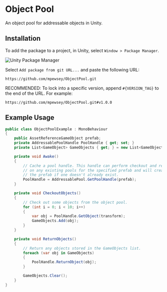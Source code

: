 # Object Pool

An object pool for addressable objects in Unity.

## Installation

To add the package to a project, in Unity, select `Window > Package Manager`.

![Unity Package Manager](https://user-images.githubusercontent.com/23442063/163601100-191d8699-f4fd-42cc-96d4-f6aa5a8ae29b.png)

Select `Add package from git URL...` and paste the following URL:

```
https://github.com/mpewsey/ObjectPool.git
```

RECOMMENDED: To lock into a specific version, append `#{VERSION_TAG}` to the end of the URL. For example:

```
https://github.com/mpewsey/ObjectPool.git#v1.0.0
```

## Example Usage

```ObjectPoolExample.cs
public class ObjectPoolExample : MonoBehaviour
{
    public AssetReferenceGameObject prefab;
    private AddressablePoolHandle PoolHandle { get; set; }
    private List<GameObject> GameObjects { get; } = new List<GameObject>();

    private void Awake()
    {
        // Cache a pool handle. This handle can perform checkout and return operations
        // on any existing pools for the specified prefab and will create a pool for
        // the prefab if one doesn't already exist.
        PoolHandle = AddressablePool.GetPoolHandle(prefab);
    }

    private void CheckoutObjects()
    {
        // Check out some objects from the object pool.
        for (int i = 0; i < 10; i++)
        {
            var obj = PoolHandle.GetObject(transform);
            GameObjects.Add(obj);
        }
    }

    private void ReturnObjects()
    {
        // Return any objects stored in the GameObjects list.
        foreach (var obj in GameObjects)
        {
            PoolHandle.ReturnObject(obj);
        }

        GameObjects.Clear();
    }
}
```
